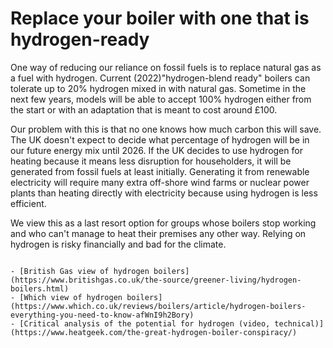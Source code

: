 # Replace your boiler with one that is hydrogen-ready

One way of reducing our reliance on fossil fuels is to replace natural gas as a fuel with hydrogen.  Current (2022)"hydrogen-blend ready" boilers can tolerate up to 20% hydrogen mixed in with natural gas.  Sometime in the next few years, models will be able to accept 100% hydrogen either from the start or with an adaptation that is meant to cost around £100. 

Our problem with this is that no one knows how much carbon this will save.  The UK doesn't expect to decide what percentage of hydrogen will be in our future energy mix until 2026. If the UK decides to use hydrogen for heating because it means less disruption for householders, it will be generated from fossil fuels at least initially.  Generating it from renewable electricity will require many extra off-shore wind farms or nuclear power plants than heating directly with electricity because using hydrogen is less efficient. 

We view this as a last resort option for groups whose boilers stop working and who can't manage to heat their premises any other way.   Relying on hydrogen is risky financially and bad for the climate.  


```{admonition} More information

- [British Gas view of hydrogen boilers](https://www.britishgas.co.uk/the-source/greener-living/hydrogen-boilers.html)
- [Which view of hydrogen boilers](https://www.which.co.uk/reviews/boilers/article/hydrogen-boilers-everything-you-need-to-know-afWnI9h2Bory)
- [Critical analysis of the potential for hydrogen (video, technical)](https://www.heatgeek.com/the-great-hydrogen-boiler-conspiracy/)

```
